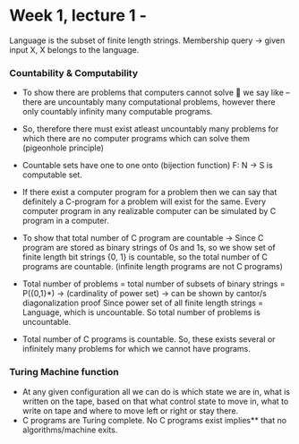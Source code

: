 # Week 1, lecture 1 -

Language is the subset of finite length strings.
Membership query -> given input X, X belongs to the language.

### Countability & Computability
- To show there are problems that computers cannot solve  we say like – there are
uncountably many computational problems, however there only countably infinity
many computable programs.
- So, therefore there must exist atleast uncountably many problems for which there
are no computer programs which can solve them (pigeonhole principle)
- Countable sets have one to one onto (bijection function)
    F: N -> S is computable set.
- If there exist a computer program for a problem then we can say that definitely
a C-program for a problem will exist for the same. Every computer program in
any realizable computer can be simulated by C program in a computer.

- To show that total number of C program are countable -> Since C program are
stored as binary strings of 0s and 1s, so we show set of finite length bit strings {0, 1} is
countable, so the total number of C programs are countable. (infinite length
programs are not C programs)

- Total number of problems = total number of subsets of binary strings = P({0,1}*)
 -> (cardinality of power set) -> can be shown by cantor/s diagonalization proof
Since power set of all finite length strings = Language, which is uncountable. So total
number of problems is uncountable.
- Total number of C programs is countable. So, these exists several or infinitely many
problems for which we cannot have programs.

### Turing Machine function
- At any given configuration all we can do is which state we are in, what is written on
the tape, based on that what control state to move in, what to write on tape and
where to move left or right or stay there.
- C programs are Turing complete. No C programs exist implies** that no algorithms/machine exits.